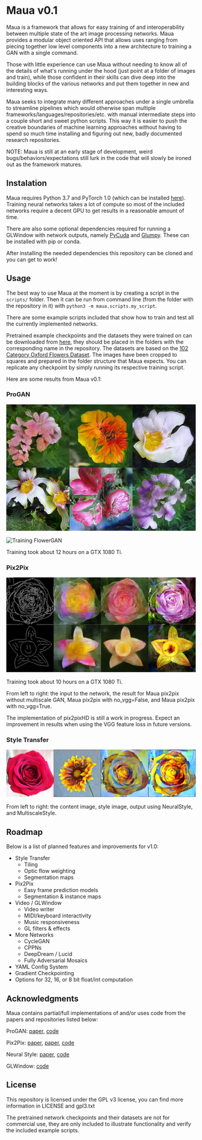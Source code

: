 # Maua v0.1

Maua is a framework that allows for easy training of and interoperability between multiple state of the art image processing networks. Maua provides a modular object oriented API that allows uses ranging from piecing together low level components into a new architecture to training a GAN with a single command.

Those with little experience can use Maua without needing to know all of the details of what's running under the hood (just point at a folder of images and train), while those confident in their skills can dive deep into the building blocks of the various networks and put them together in new and interesting ways.

Maua seeks to integrate many different approaches under a single umbrella to streamline pipelines which would otherwise span multiple frameworks/languages/repositories/etc. with manual intermediate steps into a couple short and sweet python scripts. This way it is easier to push the creative boundaries of machine learning approaches without having to spend so much time installing and figuring out new, badly documented research repositories.

NOTE: Maua is still at an early stage of development, weird bugs/behaviors/expectations still lurk in the code that will slowly be ironed out as the framework matures.


## Instalation

Maua requires Python 3.7 and PyTorch 1.0 (which can be installed [here](https://pytorch.org/get-started/locally/)). Training neural networks takes a lot of compute so most of the included networks require a decent GPU to get results in a reasonable amount of time.

There are also some optional dependencies required for running a GLWindow with network outputs, namely [PyCuda](https://wiki.tiker.net/PyCuda) and [Glumpy](https://glumpy.github.io/). These can be installed with pip or conda.

After installing the needed dependencies this repository can be cloned and you can get to work!


## Usage

The best way to use Maua at the moment is by creating a script in the `scripts/` folder. Then it can be run from command line (from the folder with the repository in it) with `python3 -m maua.scripts.my_script`.

There are some example scripts included that show how to train and test all the currently implemented networks.

Pretrained example checkpoints and the datasets they were trained on can be downloaded from [here](https://drive.google.com/open?id=1ZuGi6o2cxvgeu3M5NotmfI7kWB-oxulL), they should be placed in the folders with the corresponding name in the repository. The datasets are based on the [102 Category Oxford Flowers Dataset](http://www.robots.ox.ac.uk/~vgg/data/flowers/). The images have been cropped to squares and prepared in the folder structure that Maua expects. You can replicate any checkpoint by simply running its respective training script.

Here are some results from Maua v0.1:

### ProGAN
![Latent Bouquet](output/progan_samples.jpg?raw=true "Latent Bouquet")

![Training FlowerGAN](output/progan_train.gif?raw=true "Training FlowerGAN")

Training took about 12 hours on a GTX 1080 Ti.

### Pix2Pix
![Edges2Flowers](output/pix2pix_samples.jpg?raw=true "Edges2Flowers")

Training took about 10 hours on a GTX 1080 Ti.

From left to right: the input to the network, the result for Maua pix2pix without multiscale GAN, Maua pix2pix with no_vgg=False, and Maua pix2pix with no_vgg=True.

The implementation of pix2pixHD is still a work in progress. Expect an improvement in results when using the VGG feature loss in future versions.

### Style Transfer
![Stylish Rose](output/style_transfer_samples.jpg?raw=true "Stylish Rose")

From left to right: the content image, style image, output using NeuralStyle, and MultiscaleStyle.


## Roadmap

Below is a list of planned features and improvements for v1.0:

- Style Transfer
    - Tiling
    - Optic flow weighting
    - Segmentation maps
- Pix2Pix
    - Easy frame prediction models
    - Segmentation & instance maps
- Video / GLWindow
    - Video writer
    - MIDI/keyboard interactivity
    - Music responsiveness
    - GL filters & effects
- More Networks
    - CycleGAN
    - CPPNs
    - DeepDream / Lucid
    - Fully Adversarial Mosaics
- YAML Config System
- Gradient Checkpointing
- Options for 32, 16, or 8 bit float/int computation


## Acknowledgments

Maua contains partial/full implementations of and/or uses code from the papers and repositories listed below:

ProGAN: [paper](https://arxiv.org/abs/1710.10196), [code](https://github.com/akanimax/pro_gan_pytorch)

Pix2Pix: [paper](https://arxiv.org/abs/1611.07004), [paper](https://arxiv.org/abs/1711.11585), [code](https://github.com/junyanz/pytorch-CycleGAN-and-pix2pix)

Neural Style: [paper](https://arxiv.org/abs/1508.06576), [code](https://github.com/ProGamerGov/neural-style-pt)

GLWindow: [code](https://gist.github.com/victor-shepardson/5b3d3087dc2b4817b9bffdb8e87a57c4)


## License

This repository is licensed under the GPL v3 license, you can find more information in LICENSE and gpl3.txt

The pretrained network checkpoints and their datasets are not for commercial use, they are only included to illustrate functionality and verify the included example scripts.